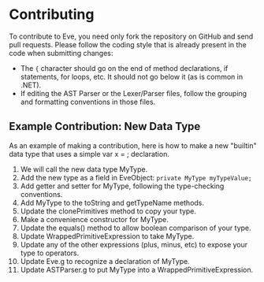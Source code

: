 Contributing
============
To contribute to Eve, you need only fork the repository on GitHub and send pull
requests. Please follow the coding style that is already present in the code
when submitting changes:

* The `{` character should go on the end of method declarations, if statements,
  for loops, etc. It should not go below it (as is common in .NET). 
* If editing the AST Parser or the Lexer/Parser files, follow the grouping and
  formatting conventions in those files.

Example Contribution: New Data Type
-----------------------------------
As an example of making a contribution, here is how to make a new "builtin"
data type that uses a simple var x = <myType>; declaration.

1. We will call the new data type MyType.
2. Add the new type as a field in EveObject: `private MyType myTypeValue;`
3. Add getter and setter for MyType, following the type-checking conventions.
4. Add MyType to the toString and getTypeName methods.
5. Update the clonePrimitives method to copy your type.
6. Make a convenience constructor for MyType.
7. Update the equals() method to allow boolean comparison of your type.
5. Update WrappedPrimitiveExpression to take MyType.
6. Update any of the other expressions (plus, minus, etc) to expose your type
   to operators.
7. Update Eve.g to recognize a declaration of MyType.
8. Update ASTParser.g to put MyType into a WrappedPrimitiveExpression.